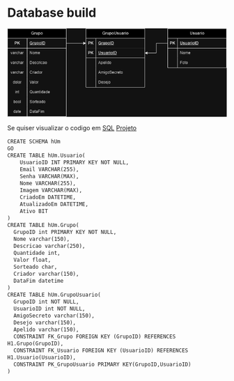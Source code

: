 # Database build

![Screenshot](AmigoChocolate.drawio.png)


Se quiser visualizar o codigo em [SQL](AmigoChocolate.sql)
[Projeto](https://app.diagrams.net/#HThieresProjects%2F5Periodo%2Fmain%2FH1%2FAmigoChocolate%2FDatabase%2FAmigoChocolate.drawio#%7B"pageId"%3A"c5-AE6NmAJPWwx7wWNze"%7D)
```
CREATE SCHEMA hUm
GO
CREATE TABLE hUm.Usuario(
    UsuarioID INT PRIMARY KEY NOT NULL,
    Email VARCHAR(255),
    Senha VARCHAR(MAX),
    Nome VARCHAR(255),
    Imagem VARCHAR(MAX),
    CriadoEm DATETIME,
    AtualizadoEm DATETIME,
    Ativo BIT
)
CREATE TABLE hUm.Grupo(
  GrupoID int PRIMARY KEY NOT NULL,
  Nome varchar(150),
  Descricao varchar(250),
  Quantidade int,
  Valor float,
  Sorteado char,
  Criador varchar(150),
  DataFim datetime
)
CREATE TABLE hUm.GrupoUsuario(
  GrupoID int NOT NULL,
  UsuarioID int NOT NULL,
  AmigoSecreto varchar(150),
  Desejo varchar(150),
  Apelido varchar(150),
  CONSTRAINT FK_Grupo FOREIGN KEY (GrupoID) REFERENCES H1.Grupo(GrupoID),
  CONSTRAINT FK_Usuario FOREIGN KEY (UsuarioID) REFERENCES H1.Usuario(UsuarioID),
  CONSTRAINT PK_GrupoUsuario PRIMARY KEY(GrupoID,UsuarioID)
)
```
